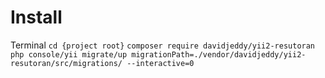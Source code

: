 Install
===

Terminal
`cd {project root}`
`composer require davidjeddy/yii2-resutoran`
`php console/yii migrate/up migrationPath=./vendor/davidjeddy/yii2-resutoran/src/migrations/ --interactive=0`